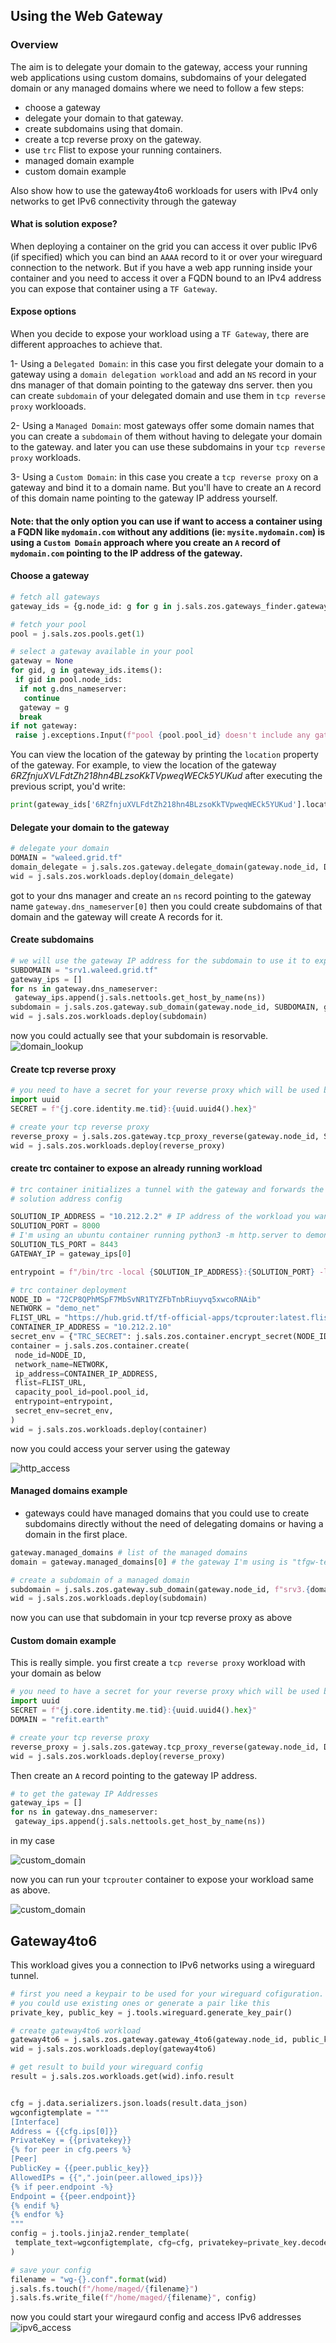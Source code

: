 ## Using the Web Gateway

### Overview

The aim is to delegate your domain to the gateway, access your running web applications using custom domains, subdomains of your delegated domain or any managed domains where we need to follow a few steps:

- choose a gateway
- delegate your domain to that gateway.
- create subdomains using that domain.
- create a tcp reverse proxy on the gateway.
- use `trc` Flist to expose your running containers.
- managed domain example
- custom domain example

Also show how to use the gateway4to6 workloads for users with IPv4 only networks to get IPv6 connectivity through the gateway

#### What is solution expose?

When deploying a container on the grid you can access it over public IPv6 (if specified) which you can bind an `AAAA` record to it or over your wireguard connection to the network. But if you have a web app running inside your container and you need to access it over a FQDN bound to an IPv4 address you can expose that container using a `TF Gateway`.

#### Expose options

When you decide to expose your workload using a `TF Gateway`, there are different approaches to achieve that.

1- Using a `Delegated Domain`: in this case you first delegate your domain to a gateway using a `domain delegation workload` and add an `NS` record in your dns manager of that domain pointing to the gateway dns server. then you can create `subdomain` of your delegated domain and use them in `tcp reverse proxy` worklooads.

2- Using a `Managed Domain`: most gateways offer some domain names that you can create a `subdomain` of them without having to delegate your domain to the gateway. and later you can use these subdomains in your `tcp reverse proxy` workloads.

3- Using a `Custom Domain`: in this case you create a `tcp reverse proxy` on a gateway and bind it to a domain name. But you'll have to create an `A` record of this domain name pointing to the gateway IP address yourself.

#### Note: that the only option you can use if want to access a container using a FQDN like `mydomain.com` without any additions (ie: `mysite.mydomain.com`) is using a `Custom Domain` approach where you create an `A` record of `mydomain.com` pointing to the IP address of the gateway.

#### Choose a gateway

```python
# fetch all gateways
gateway_ids = {g.node_id: g for g in j.sals.zos.gateways_finder.gateways_search() if j.sals.zos.nodes_finder.filter_is_up(g)}

# fetch your pool
pool = j.sals.zos.pools.get(1)

# select a gateway available in your pool
gateway = None
for gid, g in gateway_ids.items():
 if gid in pool.node_ids:
  if not g.dns_nameserver:
   continue
  gateway = g
  break
if not gateway:
 raise j.exceptions.Input(f"pool {pool.pool_id} doesn't include any gateway")
```

You can view the location of the gateway by printing the `location` property of the gateway. For example, to view the location of the gateway _6RZfnjuXVLFdtZh218hn4BLzsoKkTVpweqWECk5YUKud_ after executing the previous script, you'd write:

```python
print(gateway_ids['6RZfnjuXVLFdtZh218hn4BLzsoKkTVpweqWECk5YUKud'].location)
```

#### Delegate your domain to the gateway

```python
# delegate your domain
DOMAIN = "waleed.grid.tf"
domain_delegate = j.sals.zos.gateway.delegate_domain(gateway.node_id, DOMAIN, pool.pool_id)
wid = j.sals.zos.workloads.deploy(domain_delegate)
```

got to your dns manager and create an `ns` record pointing to the gateway name `gateway.dns_nameserver[0]` then you could create subdomains of that domain and the gateway will create A records for it.

#### Create subdomains

```python
# we will use the gateway IP address for the subdomain to use it to expose our workloads
SUBDOMAIN = "srv1.waleed.grid.tf"
gateway_ips = []
for ns in gateway.dns_nameserver:
 gateway_ips.append(j.sals.nettools.get_host_by_name(ns))
subdomain = j.sals.zos.gateway.sub_domain(gateway.node_id, SUBDOMAIN, gateway_ips, pool.pool_id)
wid = j.sals.zos.workloads.deploy(subdomain)
```

now you could actually see that your subdomain is resorvable.
![domain_lookup](./img/01-web-gateway.png)

#### Create tcp reverse proxy

```python
# you need to have a secret for your reverse proxy which will be used by trc container to connect to the gateway. the format is {tid}:{arbitary_value}
import uuid
SECRET = f"{j.core.identity.me.tid}:{uuid.uuid4().hex}"

# create your tcp reverse proxy
reverse_proxy = j.sals.zos.gateway.tcp_proxy_reverse(gateway.node_id, SUBDOMAIN, SECRET, pool.pool_id)
wid = j.sals.zos.workloads.deploy(reverse_proxy)
```

#### create trc container to expose an already running workload

```python
# trc container initializes a tunnel with the gateway and forwards the traffic recieved on that tunnel to a specified address (the workload you want to expose)
# solution address config

SOLUTION_IP_ADDRESS = "10.212.2.2" # IP address of the workload you want to expose
SOLUTION_PORT = 8000
# I'm using an ubuntu container running python3 -m http.server to demonstrate so the below port will not be used
SOLUTION_TLS_PORT = 8443 
GATEWAY_IP = gateway_ips[0]

entrypoint = f"/bin/trc -local {SOLUTION_IP_ADDRESS}:{SOLUTION_PORT} -local-tls {SOLUTION_IP_ADDRESS}:{SOLUTION_TLS_PORT}" f" -remote {GATEWAY_IP}:{gateway.tcp_router_port}"

# trc container deployment
NODE_ID = "72CP8QPhMSpF7MbSvNR1TYZFbTnbRiuyvq5xwcoRNAib"
NETWORK = "demo_net"
FLIST_URL = "https://hub.grid.tf/tf-official-apps/tcprouter:latest.flist"
CONTAINER_IP_ADDRESS = "10.212.2.10"
secret_env = {"TRC_SECRET": j.sals.zos.container.encrypt_secret(NODE_ID, SECRET)}
container = j.sals.zos.container.create(
 node_id=NODE_ID,
 network_name=NETWORK,
 ip_address=CONTAINER_IP_ADDRESS,
 flist=FLIST_URL,
 capacity_pool_id=pool.pool_id,
 entrypoint=entrypoint,
 secret_env=secret_env,
)
wid = j.sals.zos.workloads.deploy(container)
```

now you could access your server using the gateway

![http_access](./img/02-web-gateway.png)

#### Managed domains example

- gateways could have managed domains that you could use to create subdomains directly without the need of delegating domains or having a domain in the first place.

```python
gateway.managed_domains # list of the managed domains
domain = gateway.managed_domains[0] # the gateway I'm using is "tfgw-testnet-01.gateway.tf"

# create a subdomain of a managed domain
subdomain = j.sals.zos.gateway.sub_domain(gateway.node_id, f"srv3.{domain}", gateway_ips, pool.pool_id)
wid = j.sals.zos.workloads.deploy(subdomain)
```

now you can use that subdomain in your tcp reverse proxy as above

#### Custom domain example

This is really simple. you first create a `tcp reverse proxy` workload with your domain as below

```python
# you need to have a secret for your reverse proxy which will be used by trc container to connect to the gateway. the format is {tid}:{arbitary_value}
import uuid
SECRET = f"{j.core.identity.me.tid}:{uuid.uuid4().hex}"
DOMAIN = "refit.earth"

# create your tcp reverse proxy
reverse_proxy = j.sals.zos.gateway.tcp_proxy_reverse(gateway.node_id, DOMAIN, SECRET, pool.pool_id)
wid = j.sals.zos.workloads.deploy(reverse_proxy)
```

Then create an `A` record pointing to the gateway IP address.
```python
# to get the gateway IP Addresses
gateway_ips = []
for ns in gateway.dns_nameserver:
 gateway_ips.append(j.sals.nettools.get_host_by_name(ns))
```

in my case

![custom_domain](./img/04-web-gateway.png)

now you can run your `tcprouter` container to expose your workload same as above.

![custom_domain](./img/05-web-gateway.png)

## Gateway4to6

This workload gives you a connection to IPv6 networks using a wireguard tunnel.

```python
# first you need a keypair to be used for your wireguard cofiguration.
# you could use existing ones or generate a pair like this
private_key, public_key = j.tools.wireguard.generate_key_pair()

# create gateway4to6 workload
gateway4to6 = j.sals.zos.gateway.gateway_4to6(gateway.node_id, public_key.decode(), pool.pool_id)
wid = j.sals.zos.workloads.deploy(gateway4to6)

# get result to build your wireguard config
result = j.sals.zos.workloads.get(wid).info.result


cfg = j.data.serializers.json.loads(result.data_json)
wgconfigtemplate = """
[Interface]
Address = {{cfg.ips[0]}}
PrivateKey = {{privatekey}}
{% for peer in cfg.peers %}
[Peer]
PublicKey = {{peer.public_key}}
AllowedIPs = {{",".join(peer.allowed_ips)}}
{% if peer.endpoint -%}
Endpoint = {{peer.endpoint}}
{% endif %}
{% endfor %}
"""
config = j.tools.jinja2.render_template(
 template_text=wgconfigtemplate, cfg=cfg, privatekey=private_key.decode()
)

# save your config
filename = "wg-{}.conf".format(wid)
j.sals.fs.touch(f"/home/maged/{filename}")
j.sals.fs.write_file(f"/home/maged/{filename}", config)
```

now you could start your wiregaurd config and access IPv6 addresses
![ipv6_access](./img/03-web-gateway.png)
